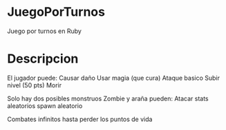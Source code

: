 # JuegoPorTurnos
Juego por turnos en Ruby

# Descripcion
El jugador puede:
  Causar daño
  Usar magia (que cura)
  Ataque basico
  Subir nivel (50 pts)
  Morir
  
Solo hay dos posibles monstruos
  Zombie y araña pueden:
  Atacar
  stats aleatorios
  spawn aleatorio
  
Combates infinitos hasta perder los puntos de vida
